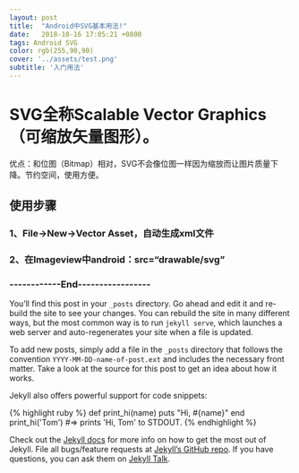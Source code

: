 ```yaml
---
layout: post
title:  "Android中SVG基本用法!"
date:   2018-10-16 17:05:21 +0800
tags: Android SVG
color: rgb(255,90,90)
cover: '../assets/test.png'
subtitle: '入门用法'
---
```


# SVG全称Scalable Vector Graphics（可缩放矢量图形）。
优点：和位图（Bitmap）相对，SVG不会像位图一样因为缩放而让图片质量下降。节约空间，使用方便。
## 使用步骤
### 1、File->New->Vector Asset，自动生成xml文件
### 2、在Imageview中android：src=“drawable/svg”
### ------------End-----------------
You’ll find this post in your `_posts` directory. Go ahead and edit it and re-build the site to see your changes. You can rebuild the site in many different ways, but the most common way is to run `jekyll serve`, which launches a web server and auto-regenerates your site when a file is updated.

To add new posts, simply add a file in the `_posts` directory that follows the convention `YYYY-MM-DD-name-of-post.ext` and includes the necessary front matter. Take a look at the source for this post to get an idea about how it works.

Jekyll also offers powerful support for code snippets:

{% highlight ruby %}
def print_hi(name)
  puts "Hi, #{name}"
end
print_hi('Tom')
#=> prints 'Hi, Tom' to STDOUT.
{% endhighlight %}

Check out the [Jekyll docs][jekyll-docs] for more info on how to get the most out of Jekyll. File all bugs/feature requests at [Jekyll’s GitHub repo][jekyll-gh]. If you have questions, you can ask them on [Jekyll Talk][jekyll-talk].

[jekyll-docs]: https://jekyllrb.com/docs/home
[jekyll-gh]:   https://github.com/jekyll/jekyll
[jekyll-talk]: https://talk.jekyllrb.com/
